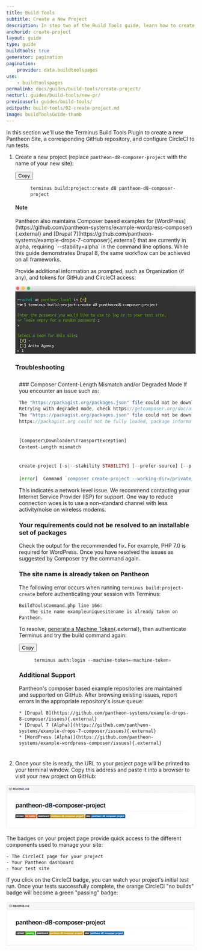 ```yaml
---
title: Build Tools
subtitle: Create a New Project
description: In step two of the Build Tools guide, learn how to create your new project.
anchorid: create-project
layout: guide
type: guide
buildtools: true
generator: pagination
pagination:
    provider: data.buildtoolspages
use:
    - buildtoolspages
permalink: docs/guides/build-tools/create-project/
nexturl: guides/build-tools/new-pr/
previousurl: guides/build-tools/
editpath: build-tools/02-create-project.md
image: buildToolsGuide-thumb
---
```

In this section we'll use the Terminus Build Tools Plugin to create a new Pantheon Site, a corresponding GitHub repository, and configure CircleCI to run tests.

1. Create a new project (replace `pantheon-d8-composer-project` with the name of your new site):

    <div class="copy-snippet">
      <button class="btn btn-default btn-clippy" data-clipboard-target="#d8-create">Copy</button>
      <figure><pre id="d8-create"><code class="command bash" data-lang="bash">terminus build:project:create d8 pantheon-d8-composer-project</code></pre></figure>
    </div>

    <div class="alert alert-info">
      <h4 class="info">Note</h4>
      <p markdown="1">Pantheon also maintains Composer based examples for [WordPress](https://github.com/pantheon-systems/example-wordpress-composer){.external} and [Drupal 7](https://github.com/pantheon-systems/example-drops-7-composer){.external} that are currently in alpha, requiring `--stability=alpha` in the command line options. While this guide demonstrates Drupal 8, the same workflow can be achieved on all frameworks.</p>
    </div>

    Provide additional information as prompted, such as Organization (if any), and tokens for GitHub and CircleCI access:

    ![Create Project Prompts](/source/docs/assets/images/pr-workflow/build-env-create-project-prompts.png)

    <div class="panel panel-drop panel-guide" id="accordion">
      <div class="panel-heading panel-drop-heading">
        <a class="accordion-toggle panel-drop-title collapsed" data-toggle="collapse" data-parent="#accordion" data-proofer-ignore data-target="#troubleshoot-install"><h3 class="info panel-title panel-drop-title" style="cursor:pointer;"><span style="line-height:.9" class="glyphicons glyphicons-wrench"></span> Troubleshooting</h3></a>
      </div>
      <div id="troubleshoot-install" class="collapse" markdown="1" style="padding:10px;">
      ### Composer Content-Length Mismatch and/or Degraded Mode
      If you encounter an issue such as:

      ```php
      The "https://packagist.org/packages.json" file could not be downloaded: failed to open stream: Operation timed out
      Retrying with degraded mode, check https://getcomposer.org/doc/articles/troubleshooting.md#degraded-mode for more info
      The "https://packagist.org/packages.json" file could not be downloaded: failed to open stream: Operation timed out
      https://packagist.org could not be fully loaded, package information was loaded from the local cache and may be out of date


      [Composer\Downloader\TransportException]
      Content-Length mismatch


      create-project [-s|--stability STABILITY] [--prefer-source] [--prefer-dist] [--repository REPOSITORY] [--repository-url REPOSITORY-URL] [--dev] [--no-dev] [--no-custom-installers] [--no-scripts] [--no-progress] [--no-secure-http] [--keep-vcs] [--no-install] [--ignore-platform-reqs] [--] [<package>] [<directory>] [<version>]

      [error]  Command `composer create-project --working-dir=/private/var/folders/lp/7_1gh83s5mn9lwfjvqqlf1lm0000gn/T/local-sitevPumRP pantheon-systems/example-wordpress-composer pantheon-wp-composer-project -n --stability dev` failed with exit code 1
      ```

     This indicates a network level issue. We recommend contacting your Internet Service Provider (ISP) for support. One way to reduce connection woes is to use a non-standard channel with less activity/noise on wireless modems.

     ### Your requirements could not be resolved to an installable set of packages
     Check the output for the recommended fix. For example, PHP 7.0 is required for WordPress. Once you have resolved the issues as suggested by Composer try the command again.

     ### The site name is already taken on Pantheon
     The following error occurs when running `terminus build:project-create` before authenticating your session with Terminus:

     ```
     BuildToolsCommand.php line 166:
         The site name exampleuniquesitename is already taken on Pantheon.
     ```

     To resolve, [generate a Machine Token](https://dashboard.pantheon.io/machine-token/create){.external}, then authenticate Terminus and try the build command again:

    <div class="copy-snippet">
      <button class="btn btn-default btn-clippy" data-clipboard-target="#mac-mt-auth">Copy</button>
      <figure><pre id="mac-mt-auth"><code class="command bash" data-lang="bash">terminus auth:login --machine-token=&lsaquo;machine-token&rsaquo;</code></pre></figure>
    </div>

     ### Additional Support
     Pantheon's composer based example repositories are maintained and supported on GitHub. After browsing existing issues, report errors in the appropriate repository's issue queue:

       * [Drupal 8](https://github.com/pantheon-systems/example-drops-8-composer/issues){.external}
       * [Drupal 7 (Alpha)](https://github.com/pantheon-systems/example-drops-7-composer/issues){.external}
       * [WordPress (Alpha)](https://github.com/pantheon-systems/example-wordpress-composer/issues){.external}
      </div>
    </div>

2. Once your site is ready, the URL to your project page will be printed to your terminal window. Copy this address and paste it into a browser to visit your new project on GitHub:

  ![Initial Project Page](/source/docs/assets/images/pr-workflow/initial-project-page.png)

  The badges on your project page provide quick access to the different components used to manage your site:

    - The CircleCI page for your project
    - Your Pantheon dashboard
    - Your test site

  If you click on the CircleCI badge, you can watch your project's initial test run. Once your tests successfully complete, the orange CircleCI "no builds" badge will become a green "passing" badge:

  ![Passing Project Page](/source/docs/assets/images/pr-workflow/passing-project-page.png)
